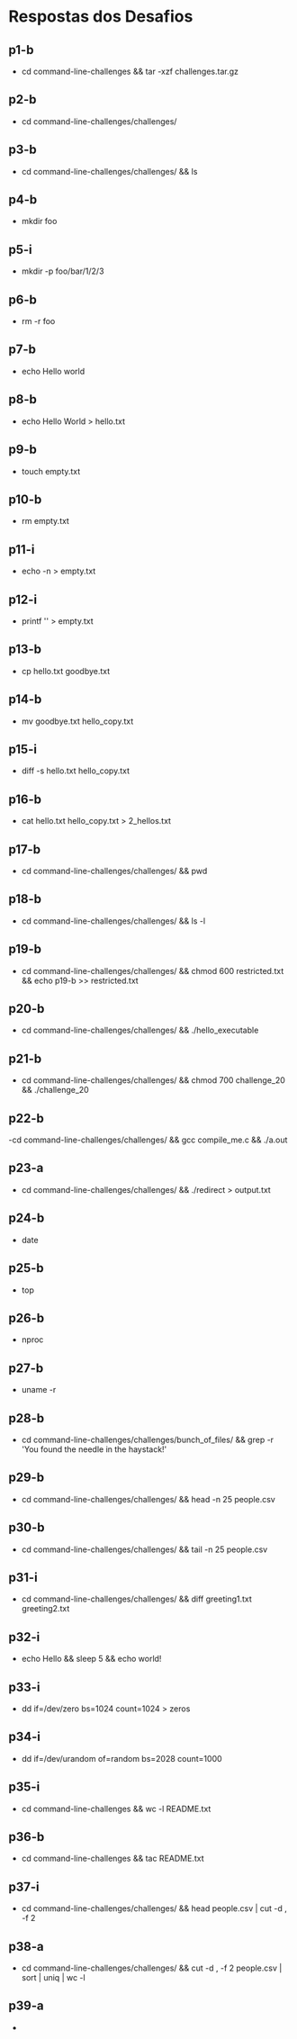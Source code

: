 # Respostas dos Desafios

## p1-b
- cd command-line-challenges && tar -xzf challenges.tar.gz

## p2-b
- cd command-line-challenges/challenges/

## p3-b
- cd command-line-challenges/challenges/ && ls

## p4-b
- mkdir foo

## p5-i
- mkdir -p foo/bar/1/2/3

## p6-b
- rm -r foo

## p7-b
- echo Hello world

## p8-b
- echo Hello World > hello.txt

## p9-b
- touch empty.txt

## p10-b
- rm empty.txt

## p11-i
- echo -n > empty.txt

## p12-i
- printf '' > empty.txt

## p13-b
- cp hello.txt goodbye.txt

## p14-b
- mv goodbye.txt hello_copy.txt

## p15-i
- diff -s hello.txt hello_copy.txt

## p16-b
- cat hello.txt hello_copy.txt > 2_hellos.txt

## p17-b
- cd command-line-challenges/challenges/ && pwd

## p18-b
- cd command-line-challenges/challenges/ && ls -l

## p19-b
- cd command-line-challenges/challenges/ && chmod 600 restricted.txt  && echo p19-b >> restricted.txt

## p20-b
- cd command-line-challenges/challenges/ && ./hello_executable

## p21-b
- cd command-line-challenges/challenges/ && chmod 700 challenge_20  && ./challenge_20

## p22-b
-cd command-line-challenges/challenges/ && gcc compile_me.c  && ./a.out

## p23-a
- cd command-line-challenges/challenges/ && ./redirect > output.txt

## p24-b
- date

## p25-b
- top

## p26-b
- nproc

## p27-b
- uname -r

## p28-b
- cd command-line-challenges/challenges/bunch_of_files/ && grep -r 'You found the needle in the haystack!'

## p29-b
- cd command-line-challenges/challenges/ && head -n 25 people.csv

## p30-b
- cd command-line-challenges/challenges/ && tail -n 25 people.csv

## p31-i
- cd command-line-challenges/challenges/ && diff greeting1.txt greeting2.txt

## p32-i
- echo Hello && sleep 5 && echo world!

## p33-i
- dd if=/dev/zero bs=1024 count=1024 > zeros

## p34-i
- dd if=/dev/urandom of=random bs=2028 count=1000

## p35-i
- cd command-line-challenges &&  wc -l README.txt

## p36-b
-  cd command-line-challenges &&  tac README.txt

## p37-i
- cd command-line-challenges/challenges/ && head people.csv | cut -d , -f 2

## p38-a
- cd command-line-challenges/challenges/ && cut -d , -f 2 people.csv | sort | uniq | wc -l 

## p39-a
- 